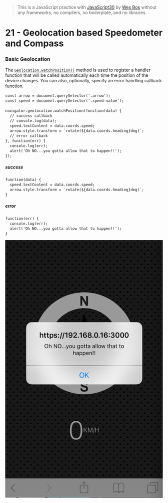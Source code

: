 > This is a JavaScript practice with [JavaScript30](https://javascript30.com/) by [Wes Bos](https://github.com/wesbos) without any frameworks, no compilers, no boilerplate, and no libraries.

# 21 - Geolocation based Speedometer and Compass



### Basic Geolocation

The [`Geolocation.watchPosition()`](https://developer.mozilla.org/en-US/docs/Web/API/Geolocation/watchPosition) method is used to register a handler function that will be called automatically each time the position of the device changes. You can also, optionally, specify an error handling callback function.

```
const arrow = document.querySelector('.arrow');
const speed = document.querySelector('.speed-value');

navigator.geolocation.watchPosition(function(data) {
  // success callback
  // console.log(data);
  speed.textContent = data.coords.speed;
  arrow.style.transform = `rotate(${data.coords.heading}deg)`;
  // error callback
}, function(err) {
  console.log(err);
  alert('Oh NO...you gotta allow that to happen!!');
});
```

##### success

```
function(data) {
  speed.textContent = data.coords.speed;
  arrow.style.transform = `rotate(${data.coords.heading}deg)`;
}
```

##### error

```
function(err) {
  console.log(err);
  alert('Oh NO...you gotta allow that to happen!!');
}
```

![](images/21_01.png)

